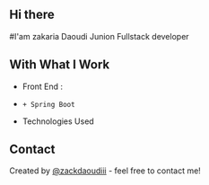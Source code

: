 ## Hi there
#I'am zakaria Daoudi Junion Fullstack developer

## With What I Work 
* Front End : 
*     + Spring Boot
* Technologies Used




## Contact
Created by [@zackdaoudiii](https://www.zdaoudi.com/) - feel free to contact me!
